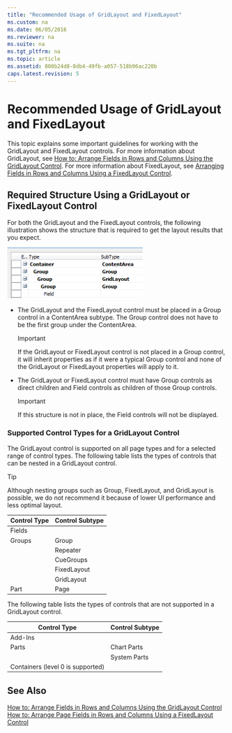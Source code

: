 ```yaml
---
title: "Recommended Usage of GridLayout and FixedLayout"
ms.custom: na
ms.date: 06/05/2016
ms.reviewer: na
ms.suite: na
ms.tgt_pltfrm: na
ms.topic: article
ms.assetid: 808b24d8-8db4-49fb-a057-518b96ac220b
caps.latest.revision: 5
---
```

# Recommended Usage of GridLayout and FixedLayout
This topic explains some important guidelines for working with the GridLayout and FixedLayout controls. For more information about GridLayout, see [How to: Arrange Fields in Rows and Columns Using the GridLayout Control](../Topic/How%20to:%20Arrange%20Fields%20in%20Rows%20and%20Columns%20Using%20the%20GridLayout%20Control.md). For more information about FixedLayout, see [Arranging Fields in Rows and Columns Using a FixedLayout Control](Arranging-Fields-in-Rows-and-Columns-Using-a-FixedLayout-Control.md).  
  
## Required Structure Using a GridLayout or FixedLayout Control  
 For both the GridLayout and the FixedLayout controls, the following illustration shows the structure that is required to get the layout results that you expect.  
  
 ![The required structure of a GridLayout control](media/PageGridLayout_structure.png "PageGridLayout\_structure")  
  
-   The GridLayout and the FixedLayout control must be placed in a Group control in a ContentArea subtype. The Group control does not have to be the first group under the ContentArea.  
  
    > [!IMPORTANT]  
    >  If the GridLayout or FixedLayout control is not placed in a Group control, it will inherit properties as if it were a typical Group control and none of the GridLayout or FixedLayout properties will apply to it.  
  
-   The GridLayout or FixedLayout control must have Group controls as direct children and Field controls as children of those Group controls.  
  
    > [!IMPORTANT]  
    >  If this structure is not in place, the Field controls will not be displayed.  
  
### Supported Control Types for a GridLayout Control  
 The GridLayout control is supported on all page types and for a selected range of control types. The following table lists the types of controls that can be nested in a GridLayout control.  
  
> [!TIP]  
>  Although nesting groups such as Group, FixedLayout, and GridLayout is possible, we do not recommend it because of lower UI performance and less optimal layout.  
  
|Control Type|Control Subtype|  
|------------------|---------------------|  
|Fields||  
|Groups|Group|  
||Repeater|  
||CueGroups|  
||FixedLayout|  
||GridLayout|  
|Part|Page|  
  
 The following table lists the types of controls that are not supported in a GridLayout control.  
  
|Control Type|Control Subtype|  
|------------------|---------------------|  
|Add\-Ins||  
|Parts|Chart Parts|  
||System Parts|  
|Containers \(level 0 is supported\)||  
  
## See Also  
 [How to: Arrange Fields in Rows and Columns Using the GridLayout Control](../Topic/How%20to:%20Arrange%20Fields%20in%20Rows%20and%20Columns%20Using%20the%20GridLayout%20Control.md)   
 [How to: Arrange Page Fields in Rows and Columns Using a FixedLayout Control](../Topic/How%20to:%20Arrange%20Page%20Fields%20in%20Rows%20and%20Columns%20Using%20a%20FixedLayout%20Control.md)